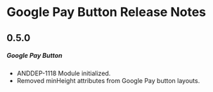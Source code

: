 # Google Pay Button Release Notes

## 0.5.0
##### Google Pay Button
* ANDDEP-1118 Module initialized.
* Removed minHeight attributes from Google Pay button layouts.